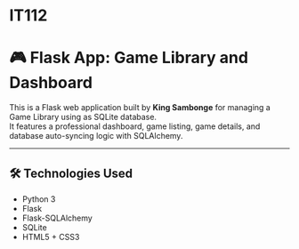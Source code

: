 # IT112

# 🎮 Flask App: Game Library and Dashboard

This is a Flask web application built by **King Sambonge** for managing a Game Library using as SQLite database.  
It features a professional dashboard, game listing, game details, and database auto-syncing logic with SQLAlchemy.

---

## 🛠 Technologies Used

- Python 3
- Flask
- Flask-SQLAlchemy
- SQLite
- HTML5 + CSS3

